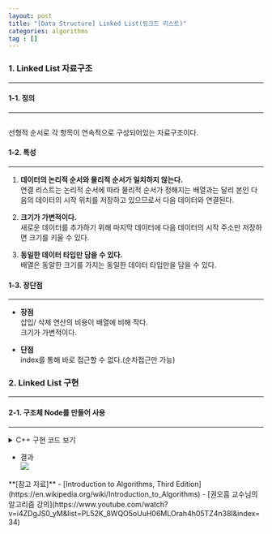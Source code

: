 ```yaml
---
layout: post
title: "[Data Structure] Linked List(링크드 리스트)"
categories: algorithms
tag : []
---
```


### 1. Linked List 자료구조
---

#### 1-1. 정의 
---
![]()

선형적 순서로 각 항목이 연속적으로 구성되어있는 자료구조이다.  

#### 1-2. 특성
---
1. **데이터의 논리적 순서와 물리적 순서가 일치하지 않는다.**  
연결 리스트는 논리적 순서에 따라 물리적 순서가 정해지는 배열과는 달리 본인 다음의 데이터의 시작 위치를 저장하고 있으므로서 다음 데이터와 연결된다. 

2. **크기가 가변적이다.**  
새로운 데이터를 추가하기 위해 마지막 데이터에 다음 데이터의 시작 주소만 저장하면 크기를 키울 수 있다.  

3. **동일한 데이터 타입만 담을 수 있다.**  
배열은 동알한 크기를 가지는 동일한 데이터 타입만을 담을 수 있다.  

#### 1-3. 장단점
---
- **장점**  
삽입/ 삭제 연산의 비용이 배열에 비해 작다.<br>
크기가 가변적이다.<br>

- **단점**  
index를 통해 바로 접근할 수 없다.(순차접근만 가능)<br>

### 2. Linked List 구현 
---

#### 2-1. 구조체 Node를 만들어 사용
---

<details>
<summary>C++ 구현 코드 보기</summary>
<div markdown="1">

```cpp
#include<iostream>

using namespace std;

class LinkedList{
    struct Node{
        int data;
        Node* next;
        Node(int data):data(data), next(nullptr){}
    };
    Node* head;

public:
    LinkedList():head(nullptr){}
    void insert_front(int data);
    void insert_rear(int data);
    void remove(int data);
    int find(int data);
    void print();
};
void LinkedList::insert_front(int data){
    Node* newNode = new Node(data);
    if(this->head == nullptr){
        head = newNode;
    }
    else{
        newNode->next = this->head;
        this->head = newNode;
    }
}
void LinkedList::insert_rear(int data){
    Node* newNode = new Node(data);
    if(this->head == nullptr){
        head = newNode;
    }
    else{
        Node* p = this->head;
        while(p->next!=nullptr){
            p = p->next;
        }
        p->next = newNode;
    }
}
void LinkedList::remove(int data){
    Node* prev = nullptr;
    Node* cur = this->head;
    //비어있는 링크드 리스트인 경우
    if(this->head == nullptr){
        cout<<"NOT EXIST"<<endl;
        return;
    }
    // 원소가 1개 존재할 경우
    if(this->head->next == nullptr){
        if(this->head->data!=data){
            cout<<"NOT EXIST"<<endl;
            return;
        }
        this->head = nullptr;
    }
    // 지울 원소 찾기
    while(cur != nullptr && cur->data != data){
        prev = cur;
        cur = cur->next;
    }
    // 끝까지 봐도 없는 경우
    if(cur==nullptr){
        cout<<"NOT EXIST"<<endl;
        return;
    }
    // 첫번째 원소가 지울 원소인 경우
    if(prev == nullptr){
        this->head = this->head->next;
    }
    // 그외
    else {
        prev->next = cur->next;
    }
}
int LinkedList::find(int data){
    Node* p = this->head;
    int index = 0;
    bool found = false;
    while(p != nullptr){
        if(p->data == data){
            found = true;
            break;
        }
        p = p->next;
        index++;
    }
    if(found)
        return index;
    return -1;
}
int main(){
    LinkedList llist;

    llist.insert_front(1);
    llist.insert_front(2);
    llist.insert_rear(3);
    llist.print();

    int findidx = llist.find(3);
    if(findidx==-1) cout<<"NOT FOUND"<<endl;
    else cout<<"FOUND: "<<findidx<<endl;

    llist.remove(1);
    llist.print();
    llist.remove(2);
    llist.print();

    return 0;
}
```
</div>
</details>


- 결과   
![](https://krispediadot.github.io/assets/images/linked_list_2.jpg)

<div class="divider"></div>
**[참고 자료]**
- [Introduction to Algorithms, Third Edition](https://en.wikipedia.org/wiki/Introduction_to_Algorithms)
- [권오흠 교수님의 알고리즘 강의](https://www.youtube.com/watch?v=i4ZDgJS0_yM&list=PL52K_8WQO5oUuH06MLOrah4h05TZ4n38l&index=34)